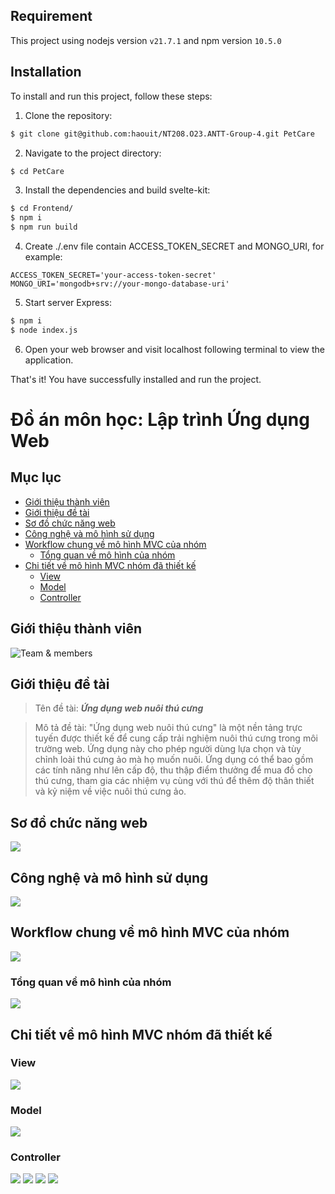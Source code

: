## Requirement

This project using nodejs version `v21.7.1` and npm version `10.5.0`

## Installation
To install and run this project, follow these steps:

1. Clone the repository:
  ```bash
  $ git clone git@github.com:haouit/NT208.O23.ANTT-Group-4.git PetCare
  ```

2. Navigate to the project directory:
  ```bash
  $ cd PetCare
  ```

3. Install the dependencies and build svelte-kit:
  ```bash
  $ cd Frontend/
  $ npm i
  $ npm run build
  ```

4. Create ./.env file contain ACCESS_TOKEN_SECRET and MONGO_URI, for example:
```
ACCESS_TOKEN_SECRET='your-access-token-secret'
MONGO_URI='mongodb+srv://your-mongo-database-uri'
```

5. Start server Express:
  ```bash
  $ npm i
  $ node index.js
  ```

6. Open your web browser and visit localhost following terminal to view the application.

That's it! You have successfully installed and run the project.

# **Đồ án môn học: Lập trình Ứng dụng Web**
## Mục lục
- [Giới thiệu thành viên](#giới-thiệu-thành-viên)
- [Giới thiệu đề tài](#giới-thiệu-đề-tài)
- [Sơ đồ chức năng web](#sơ-đồ-chức-năng-web)
- [Công nghệ và mô hình sử dụng](#công-nghệ-và-mô-hình-sử-dụng)
- [Workflow chung về mô hình MVC của nhóm](#workflow-chung-về-mô-hình-mvc-của-nhóm)
  - [Tổng quan về mô hình của nhóm](#tổng-quan-về-mô-hình-của-nhóm)
- [Chi tiết về mô hình MVC nhóm đã thiết kế](#chi-tiết-về-mô-hình-mvc-nhóm-đã-thiết-kế)
  - [View](#view)
  - [Model](#model)
  - [Controller](#controller)

## Giới thiệu thành viên
![Team & members](img/Slide01.png)

## Giới thiệu đề tài
> Tên đề tài: ***Ứng dụng web nuôi thú cưng***

> Mô tả đề tài: "Ứng dụng web nuôi thú cưng" là một nền tảng trực tuyến được thiết kế để cung cấp trải nghiệm nuôi thú cưng trong môi trường web. Ứng dụng này cho phép người dùng lựa chọn và tùy chỉnh loài thú cưng ảo mà họ muốn nuôi. Ứng dụng có thể bao gồm các tính năng như lên cấp độ, thu thập điểm thưởng để mua đồ cho thú cưng, tham gia các nhiệm vụ cùng với thú để thêm độ thân thiết và kỷ niệm về việc nuôi thú cưng ảo.

## Sơ đồ chức năng web
![](img/Slide02.png)

## Công nghệ và mô hình sử dụng
![](img/Slide03.png)

## Workflow chung về mô hình MVC của nhóm
![](img/Slide04.png)

### Tổng quan về mô hình của nhóm 
![](img/Slide05.png)

## Chi tiết về mô hình MVC nhóm đã thiết kế
### View
![](img/Slide06.png)
### Model
![](img/Slide07.png)
### Controller
![](img/Slide08.png)
![](img/Slide09.png)
![](img/Slide10.png)
![](img/Slide11.png)